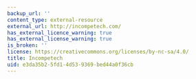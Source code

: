 ```yaml
---
backup_url: ''
content_type: external-resource
external_url: http://incompetech.com/
has_external_licence_warning: true
has_external_license_warning: true
is_broken: ''
license: https://creativecommons.org/licenses/by-nc-sa/4.0/
title: Incompetech
uid: e3da35b2-5fd1-4d53-9369-bed44a0f36cb
---
```

